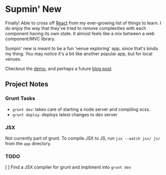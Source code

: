 # Supmin' New

Finally! Able to cross off [React](https://facebook.github.io/react/) from my ever-growing list of things to learn. I do enjoy the way that they've tried to remove complexities with each component having its own state. It almost feels like a mix between a web component/MVC library.

Sumpin' new is meant to be a fun 'venue exploring' app, since that's kinda my thing. You may notice it's a bit like another popular app, but for local venues.

Checkout the [demo](http://sumpinnew.dev.derrickshowers.com), and perhaps a future [blog post](http://blog.derrickshowers.com).

## Project Notes

### Grunt Tasks

* `grunt dev`: takes care of starting a node server and compiling scss.
* `grunt deploy`: deploys latest changes to dev server

### JSX

Not currently part of grunt. To compile JSX to JS, run `jsx --watch jsx/ js/` from the `app` directory.

### TODO

[ ] Find a JSX compiler for grunt and impliment into `grunt dev`
